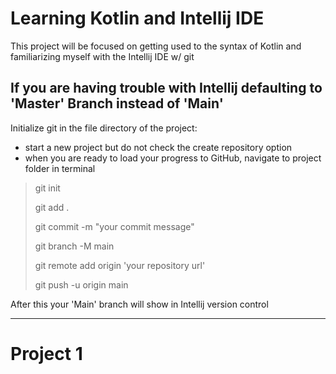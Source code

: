 # Learning Kotlin and Intellij IDE

This project will be focused on getting used to the syntax of Kotlin and familiarizing
myself with the Intellij IDE w/ git

## If you are having trouble with Intellij defaulting to 'Master' Branch instead of 'Main'

Initialize git in the file directory of the project:
- start a new project but do not check the create repository option
- when you are ready to load your progress to GitHub, navigate to project folder in terminal
>git init
>
>git add . 
>
>git commit -m "your commit message"
> 
>git branch -M main
> 
> git remote add origin 'your repository url'
> 
> git push -u origin main

After this your 'Main' branch will show in Intellij version control

---

# Project 1

